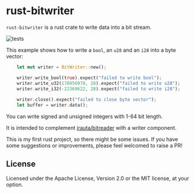 # rust-bitwriter

`rust-bitwriter` is a rust crate to write data into a bit stream.

![tests](https://github.com/Danaozhong/rust-bitwriter/actions/workflows/test.yml/badge.svg)

This example shows how to write a `bool`, an `u28` and an `i28` into a byte vector:

```rust
    let mut writer = BitWriter::new();

    writer.write_bool(true).expect("failed to write bool");
    writer.write_u32(178956970, 28).expect("failed to write u28");
    writer.write_i32(-22369622, 28).expect("failed to write i28");
    
    writer.close().expect("failed to close byte vector");
    let buffer = writer.data();
```

You can write signed and unsigned integers with 1-64 bit length.

It is intended to complement [irauta/bitreader](https://github.com/irauta/bitreader) with a writer component.


This is my first rust project, so there might be some issues. If you have some suggestions or improvements, please feel welcomed to raise a PR!

## License

Licensed under the Apache License, Version 2.0 or the MIT license, at your option.